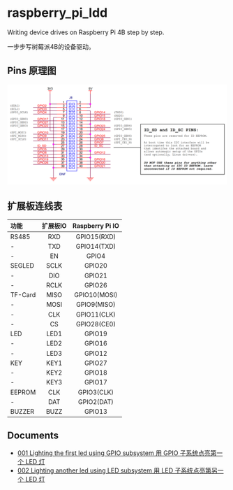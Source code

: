 # raspberry_pi_ldd
Writing device drives on Raspberry Pi 4B step by step.

一步步写树莓派4B的设备驱动。

## Pins 原理图

![Alt text](./Image/001_Shematic_RPI_40_Pin.png?raw=true "Raspberry Pi 4B Pins")

## 扩展板连线表

| 功能 | 扩展板IO | Raspberry Pi IO |
| :-----| :----: | :----: |
| RS485  | RXD   | GPIO15(RXD) |
| -      | TXD   | GPIO14(TXD) |
| -      | EN    | GPIO4 |
| SEGLED | SCLK  | GPIO20 |
| -      | DIO   | GPIO21 |
| -      | RCLK  | GPIO26 |
| TF-Card | MISO | GPIO10(MOSI) |
| -      | MOSI  | GPIO9(MISO) |
| -      | CLK   | GPIO11(CLK) |
| -      | CS    | GPIO28(CE0) |
| LED    | LED1  | GPIO19 |
| -      | LED2  | GPIO16 |
| -      | LED3  | GPIO12 |
| KEY    | KEY1  | GPIO27 |
| -      | KEY2  | GPIO18 |
| -      | KEY3  | GPIO17 |
| EEPROM | CLK   | GPIO3(CLK) |
| -      | DAT   | GPIO2(DAT) |
| BUZZER | BUZZ  | GPIO13 |

## Documents

* [001 Lighting the first led using GPIO subsystem 用 GPIO 子系统点亮第一个 LED 灯](Documents/001_Lighting_first_led.md)
* [002 Lighting another led using LED subsystem 用 LED 子系统点亮第另一个 LED 灯](Documents/002_Lighting_another_led.md)


